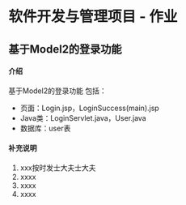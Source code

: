 # 软件开发与管理项目 - 作业
## 基于Model2的登录功能 

#### 介绍
基于Model2的登录功能
包括：
* 页面：Login.jsp，LoginSuccess(main).jsp
* Java类：LoginServlet.java，User.java
* 数据库：user表


#### 补充说明

1.  xxx按时发士大夫士大夫
2.  xxxx
3.  xxxx
4.  xxxx

